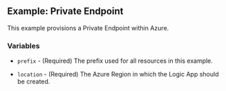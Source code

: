 ## Example: Private Endpoint

This example provisions a Private Endpoint within Azure.

### Variables

* `prefix` - (Required) The prefix used for all resources in this example.

* `location` - (Required) The Azure Region in which the Logic App should be created.
